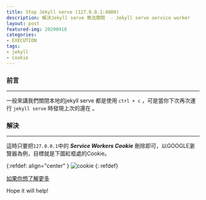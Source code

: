 ```yaml
---
title: Stop Jekyll serve (127.0.0.1:4000)
description: 解決Jekyll serve 無法關閉  - Jekyll serve service worker
layout: post
featured-img: 20200418
categories:
- EXECUTION
tags:
- jekyll
- cookie
---
```


### 前言
---
一般來講我們關閉本地的jekyll serve 都是使用 `ctrl + c` ，可是當你下次再次運行 `jekyll serve` 時發現上次的還在 。

### 解決
---
這時只要把`127.0.0.1`中的 ***Service Workers Cookie***  刪除即可，以GOOGLE瀏覽器為例，目標就是下圖紅框處的Cookie。

{:refdef: align="center" }
![cookie](https://i.imgur.com/hk0qGZQ.png)
{: refdef}

[如果你想了解更多](https://developers.google.com/web/fundamentals/primers/service-workers/lifecycle?hl=zh-tw)

Hope it will help!
